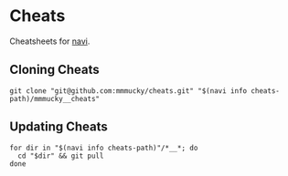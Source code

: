 # Cheats
Cheatsheets for [navi](https://github.com/denisidoro/navi).

## Cloning Cheats

```
git clone "git@github.com:mmmucky/cheats.git" "$(navi info cheats-path)/mmmucky__cheats"
```

## Updating Cheats

```
for dir in "$(navi info cheats-path)"/*__*; do
  cd "$dir" && git pull
done
```
